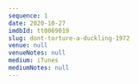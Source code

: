 ```yaml
---
sequence: 1
date: 2020-10-27
imdbId: tt0069019
slug: dont-torture-a-duckling-1972
venue: null
venueNotes: null
medium: iTunes
mediumNotes: null
---
```



